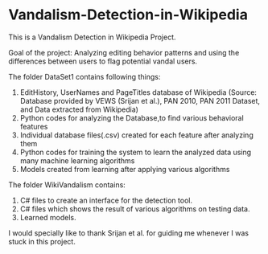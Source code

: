 # Vandalism-Detection-in-Wikipedia
This is a Vandalism Detection in Wikipedia Project.

Goal of the project: Analyzing editing behavior patterns and using the differences between users to flag potential vandal users. 

The folder DataSet1 contains following things:
1) EditHistory, UserNames and PageTitles database of Wikipedia
(Source: Database provided by VEWS (Srijan et al.), PAN 2010, PAN 2011 Dataset, and Data extracted from Wikipedia)
2) Python codes for analyzing the Database,to find various behavioral features
3) Individual database files(.csv) created for each feature after analyzing them
4) Python codes for training the system to learn the analyzed data using many machine learning algorithms
5) Models created from learning after applying various algorithms

The folder WikiVandalism contains:
1) C# files to create an interface for the detection tool.
2) C# files which shows the result of various algorithms on testing data.
3) Learned models.

I would specially like to thank Srijan et al. for guiding me whenever I was stuck in this project. 
